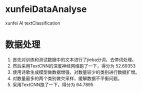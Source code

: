 # xunfeiDataAnalyse
xunfei AI textClassification
# 数据处理
1. 首先对训练和测试数据中的文本进行了jieba分词，去停词处理。
2. 然后采用TextCNN的深度神经网络跑了一下，得分为 52.69353
3. 使用诗歌生成模型做数据增强，对数量较少的类别进行数据扩增。
4. 对数量最多的两个类别做欠采样，缓解数据不平衡问题。
5. 采用TextCNN跑了一下，得分为 64.7895
